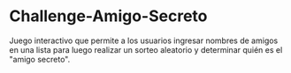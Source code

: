 # Challenge-Amigo-Secreto
Juego interactivo que permite a los usuarios ingresar nombres de amigos en una lista para luego realizar un sorteo aleatorio y determinar quién es el "amigo secreto".
